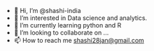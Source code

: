 - 👋 Hi, I’m @shashi-india
- 👀 I’m interested in Data science and analytics.
- 🌱 I’m currently learning python and R
- 💞️ I’m looking to collaborate on ...
- 📫 How to reach me shashi28jan@gmail.com

<!---
shashi-india/shashi-india is a ✨ special ✨ repository because its `README.md` (this file) appears on your GitHub profile.
You can click the Preview link to take a look at your changes.
--->
